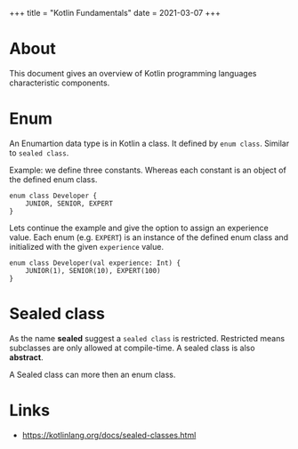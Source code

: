 +++
title = "Kotlin Fundamentals"
date = 2021-03-07
+++

# About
This document gives an overview of Kotlin programming languages characteristic components.

# Enum
An Enumartion data type is in Kotlin a class. It defined by `enum class`. Similar to `sealed class`.

Example: we define three constants. Whereas each constant is an object of the defined enum class.
```
enum class Developer {
    JUNIOR, SENIOR, EXPERT
}
```
Lets continue the example and give the option to assign an experience value. Each enum (e.g. `EXPERT`) is an instance of the defined enum class and initialized with the given `experience` value.
```
enum class Developer(val experience: Int) {
    JUNIOR(1), SENIOR(10), EXPERT(100)
}
```

# Sealed class
As the name __sealed__ suggest a `sealed class` is restricted. Restricted means subclasses are only allowed at compile-time. A sealed class is also __abstract__. 

A Sealed class can more then an enum class.


# Links
* https://kotlinlang.org/docs/sealed-classes.html

